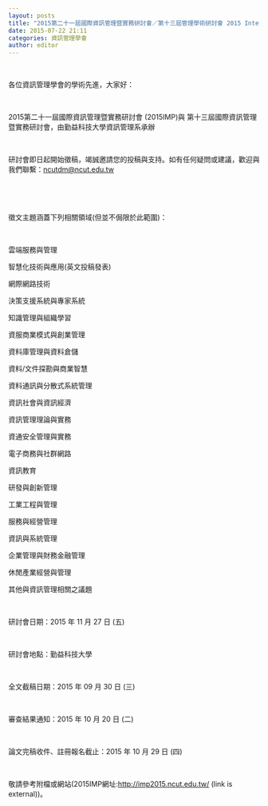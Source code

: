```yaml
---
layout: posts
title: "2015第二十一屆國際資訊管理暨實務研討會／第十三屆管理學術研討會 2015 International Conference on Information Management & Practice ／2015 Conference on Sustainable Operation and Development 論文徵稿／ Call For Paper"
date: 2015-07-22 21:11
categories: 資訊管理學會
author: editor
---
```


 

各位資訊管理學會的學術先進，大家好：

 

2015第二十一屆國際資訊管理暨實務研討會 (2015IMP)與 第十三屆國際資訊管理暨實務研討會，由勤益科技大學資訊管理系承辦

 

研討會即日起開始徵稿，竭誠邀請您的投稿與支持。如有任何疑問或建議，歡迎與我們聯繫：ncutdm@ncut.edu.tw

 

 

徵文主題涵蓋下列相關領域(但並不侷限於此範圍)：

 

雲端服務與管理

智慧化技術與應用(英文投稿發表)

網際網路技術

決策支援系統與專家系統

知識管理與組織學習

資服商業模式與創業管理

資料庫管理與資料倉儲

資料/文件探勘與商業智慧

資料通訊與分散式系統管理

資訊社會與資訊經濟

資訊管理理論與實務

資通安全管理與實務

電子商務與社群網路

資訊教育

研發與創新管理

工業工程與管理

服務與經營管理

資訊與系統管理

企業管理與財務金融管理

休閒產業經營與管理

其他與資訊管理相關之議題

 

研討會日期：2015 年 11 月 27 日 (五)

 

研討會地點：勤益科技大學

 

全文截稿日期：2015 年 09 月 30 日 (三)

 

審查結果通知：2015 年 10 月 20 日 (二)

 

論文完稿收件、註冊報名截止：2015 年 10 月 29 日 (四)

 

敬請參考附檔或網站(2015IMP網址:http://imp2015.ncut.edu.tw/ (link is external))。
